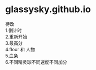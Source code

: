 ﻿# glassysky.github.io
待改<br>
1.倒计时<br>
2.重新开始<br>
3.最高分<br>
4.floor 和 人物<br>
5.血条<br>
6.不同精灵球不同速度不同加分<br>
